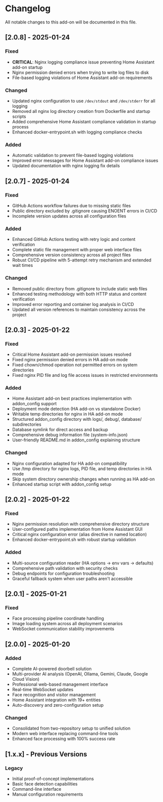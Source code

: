 # Changelog

All notable changes to this add-on will be documented in this file.

## [2.0.8] - 2025-01-24

### Fixed
- **CRITICAL**: Nginx logging compliance issue preventing Home Assistant add-on startup
- Nginx permission denied errors when trying to write log files to disk
- File-based logging violations of Home Assistant add-on requirements

### Changed
- Updated nginx configuration to use `/dev/stdout` and `/dev/stderr` for all logging
- Removed all nginx log directory creation from Dockerfile and startup scripts
- Added comprehensive Home Assistant compliance validation in startup process
- Enhanced docker-entrypoint.sh with logging compliance checks

### Added
- Automatic validation to prevent file-based logging violations
- Improved error messages for Home Assistant add-on compliance issues
- Updated documentation with nginx logging fix details

## [2.0.7] - 2025-01-24

### Fixed
- GitHub Actions workflow failures due to missing static files
- Public directory excluded by .gitignore causing ENOENT errors in CI/CD
- Incomplete version updates across all configuration files

### Added
- Enhanced GitHub Actions testing with retry logic and content verification
- Complete static file management with proper web interface files
- Comprehensive version consistency across all project files
- Robust CI/CD pipeline with 5-attempt retry mechanism and extended wait times

### Changed
- Removed public directory from .gitignore to include static web files
- Enhanced testing methodology with both HTTP status and content verification
- Improved error reporting and container log analysis in CI/CD
- Updated all version references to maintain consistency across the project

## [2.0.3] - 2025-01-22

### Fixed
- Critical Home Assistant add-on permission issues resolved
- Fixed nginx permission denied errors in HA add-on mode
- Fixed chown/chmod operation not permitted errors on system directories
- Fixed nginx PID file and log file access issues in restricted environments

### Added
- Home Assistant add-on best practices implementation with addon_config support
- Deployment mode detection (HA add-on vs standalone Docker)
- Writable temp directories for nginx in HA add-on mode
- Structured addon_config directory with logs/, debug/, database/ subdirectories
- Database symlink for direct access and backup
- Comprehensive debug information file (system-info.json)
- User-friendly README.md in addon_config explaining structure

### Changed
- Nginx configuration adapted for HA add-on compatibility
- Use /tmp directory for nginx logs, PID file, and temp directories in HA mode
- Skip system directory ownership changes when running as HA add-on
- Enhanced startup script with addon_config setup

## [2.0.2] - 2025-01-22

### Fixed
- Nginx permission resolution with comprehensive directory structure
- User-configured paths implementation from Home Assistant GUI
- Critical nginx configuration error (alias directive in named location)
- Enhanced docker-entrypoint.sh with robust startup validation

### Added
- Multi-source configuration reader (HA options → env vars → defaults)
- Comprehensive path validation with security checks
- Debug endpoints for configuration troubleshooting
- Graceful fallback system when user paths aren't accessible

## [2.0.1] - 2025-01-21

### Fixed
- Face processing pipeline coordinate handling
- Image loading system across all deployment scenarios
- WebSocket communication stability improvements

## [2.0.0] - 2025-01-20

### Added
- Complete AI-powered doorbell solution
- Multi-provider AI analysis (OpenAI, Ollama, Gemini, Claude, Google Cloud Vision)
- Professional web-based management interface
- Real-time WebSocket updates
- Face recognition and visitor management
- Home Assistant integration with 19+ entities
- Auto-discovery and zero-configuration setup

### Changed
- Consolidated from two-repository setup to unified solution
- Modern web interface replacing command-line tools
- Enhanced face processing with 100% success rate

## [1.x.x] - Previous Versions

### Legacy
- Initial proof-of-concept implementations
- Basic face detection capabilities
- Command-line interface
- Manual configuration requirements
